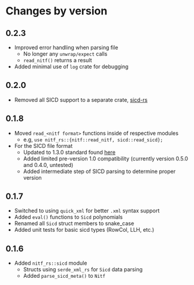 # Changes by version

## 0.2.3
- Improved error handling when parsing file
  - No longer any `unwrap/expect` calls
  - `read_nitf()` returns a result
- Added minimal use of `log` crate for debugging

## 0.2.0
- Removed all SICD support to a separate crate, [sicd-rs](https://crates.io/crates/sicd-rs)

## 0.1.8
- Moved `read_<nitf format>` functions inside of respective modules
  - e.g, `use nitf_rs::{nitf::read_nitf, sicd::read_sicd};`
- For the SICD file format
  - Updated to 1.3.0 standard found [here](https://nsgreg.nga.mil/doc/view?i=5381&month=6&day=25&year=2023)
  - Added limited pre-version 1.0 compatibility (currently version 0.5.0 and 0.4.0, untested)
  - Added intermediate step of SICD parsing to determine proper version
  
## 0.1.7
- Switched to using `quick_xml` for better `.xml` syntax support
- Added `eval()` functions to `Sicd` polynomials
- Renamed all `Sicd` struct members to snake_case
- Added unit tests for basic sicd types (RowCol, LLH, etc.)

## 0.1.6
- Added `nitf_rs::sicd` module
  - Structs using `serde_xml_rs` for `Sicd` data parsing
  - Added `parse_sicd_meta()` to `Nitf`
